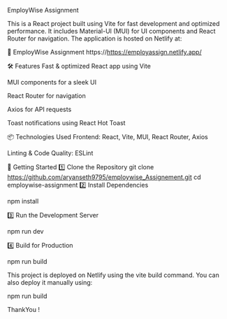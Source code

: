 EmployWise Assignment

This is a React project built using Vite for fast development and optimized performance. It includes Material-UI (MUI) for UI components and React Router for navigation. The application is hosted on Netlify at:

🔗 EmployWise Assignment
https://https://employassign.netlify.app/

🛠️ Features
Fast & optimized React app using Vite

MUI components for a sleek UI

React Router for navigation

Axios for API requests

Toast notifications using React Hot Toast

📦 Technologies Used
Frontend: React, Vite, MUI, React Router, Axios



Linting & Code Quality: ESLint

🚀 Getting Started
1️⃣ Clone the Repository
git clone https://github.com/aryanseth9795/employwise_Assignement.git
cd employwise-assignment
2️⃣ Install Dependencies

npm install

3️⃣ Run the Development Server

npm run dev

4️⃣ Build for Production

npm run build



This project is deployed on Netlify using the vite build command. You can also deploy it manually using:

npm run build


ThankYou !